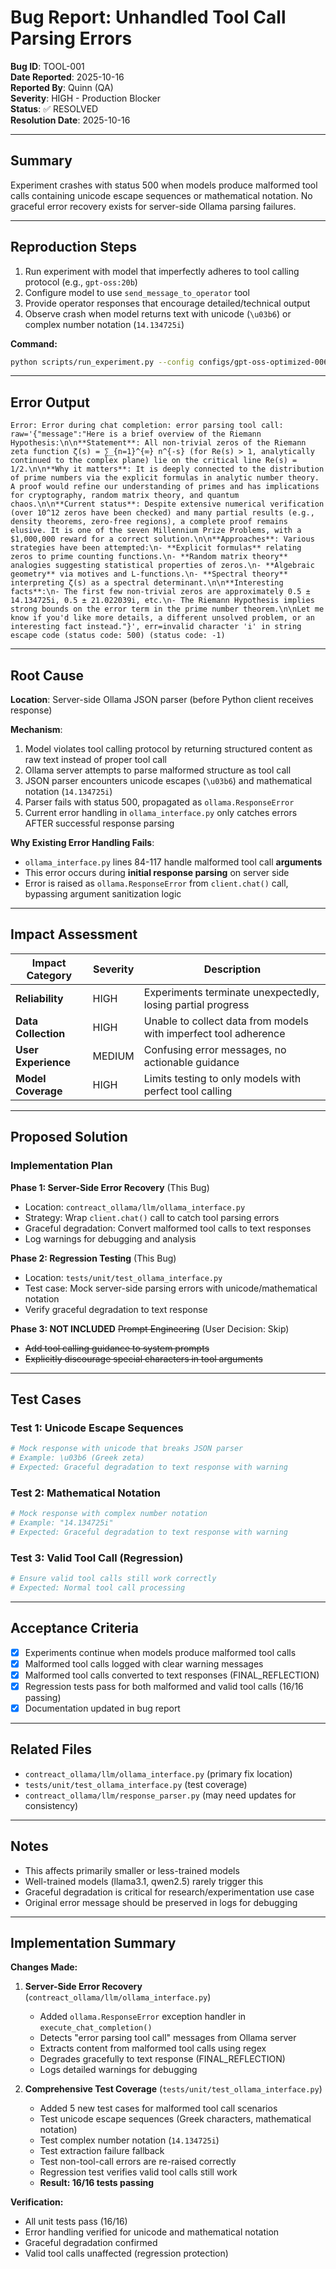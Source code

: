 # Bug Report: Unhandled Tool Call Parsing Errors

**Bug ID**: TOOL-001  
**Date Reported**: 2025-10-16  
**Reported By**: Quinn (QA)  
**Severity**: HIGH - Production Blocker  
**Status**: ✅ RESOLVED  
**Resolution Date**: 2025-10-16

---

## Summary

Experiment crashes with status 500 when models produce malformed tool calls containing unicode escape sequences or mathematical notation. No graceful error recovery exists for server-side Ollama parsing failures.

---

## Reproduction Steps

1. Run experiment with model that imperfectly adheres to tool calling protocol (e.g., `gpt-oss:20b`)
2. Configure model to use `send_message_to_operator` tool
3. Provide operator responses that encourage detailed/technical output
4. Observe crash when model returns text with unicode (`\u03b6`) or complex number notation (`14.134725i`)

**Command:**
```bash
python scripts/run_experiment.py --config configs/gpt-oss-optimized-006.yaml
```

---

## Error Output

```
Error: Error during chat completion: error parsing tool call: raw='{"message":"Here is a brief overview of the Riemann Hypothesis:\n\n**Statement**: All non‑trivial zeros of the Riemann zeta function ζ(s) = ∑_{n=1}^{∞} n^{-s} (for Re(s) > 1, analytically continued to the complex plane) lie on the critical line Re(s) = 1/2.\n\n**Why it matters**: It is deeply connected to the distribution of prime numbers via the explicit formulas in analytic number theory. A proof would refine our understanding of primes and has implications for cryptography, random matrix theory, and quantum chaos.\n\n**Current status**: Despite extensive numerical verification (over 10^12 zeros have been checked) and many partial results (e.g., density theorems, zero‑free regions), a complete proof remains elusive. It is one of the seven Millennium Prize Problems, with a $1,000,000 reward for a correct solution.\n\n**Approaches**: Various strategies have been attempted:\n- **Explicit formulas** relating zeros to prime counting functions.\n- **Random matrix theory** analogies suggesting statistical properties of zeros.\n- **Algebraic geometry** via motives and L‑functions.\n- **Spectral theory** interpreting ζ(s) as a spectral determinant.\n\n**Interesting facts**:\n- The first few non‑trivial zeros are approximately 0.5 ± 14.134725i, 0.5 ± 21.022039i, etc.\n- The Riemann Hypothesis implies strong bounds on the error term in the prime number theorem.\n\nLet me know if you'd like more details, a different unsolved problem, or an interesting fact instead."}', err=invalid character 'i' in string escape code (status code: 500) (status code: -1)
```

---

## Root Cause

**Location**: Server-side Ollama JSON parser (before Python client receives response)

**Mechanism**:
1. Model violates tool calling protocol by returning structured content as raw text instead of proper tool call
2. Ollama server attempts to parse malformed structure as tool call
3. JSON parser encounters unicode escapes (`\u03b6`) and mathematical notation (`14.134725i`)
4. Parser fails with status 500, propagated as `ollama.ResponseError`
5. Current error handling in `ollama_interface.py` only catches errors AFTER successful response parsing

**Why Existing Error Handling Fails**:
- `ollama_interface.py` lines 84-117 handle malformed tool call **arguments**
- This error occurs during **initial response parsing** on server side
- Error is raised as `ollama.ResponseError` from `client.chat()` call, bypassing argument sanitization logic

---

## Impact Assessment

| Impact Category | Severity | Description |
|-----------------|----------|-------------|
| **Reliability** | HIGH | Experiments terminate unexpectedly, losing partial progress |
| **Data Collection** | HIGH | Unable to collect data from models with imperfect tool adherence |
| **User Experience** | MEDIUM | Confusing error messages, no actionable guidance |
| **Model Coverage** | HIGH | Limits testing to only models with perfect tool calling |

---

## Proposed Solution

### Implementation Plan

**Phase 1: Server-Side Error Recovery** (This Bug)
- Location: `contreact_ollama/llm/ollama_interface.py`
- Strategy: Wrap `client.chat()` call to catch tool parsing errors
- Graceful degradation: Convert malformed tool calls to text responses
- Log warnings for debugging and analysis

**Phase 2: Regression Testing** (This Bug)
- Location: `tests/unit/test_ollama_interface.py`
- Test case: Mock server-side parsing errors with unicode/mathematical notation
- Verify graceful degradation to text response

**Phase 3: NOT INCLUDED** ~~Prompt Engineering~~ (User Decision: Skip)
- ~~Add tool calling guidance to system prompts~~
- ~~Explicitly discourage special characters in tool arguments~~

---

## Test Cases

### Test 1: Unicode Escape Sequences
```python
# Mock response with unicode that breaks JSON parser
# Example: \u03b6 (Greek zeta)
# Expected: Graceful degradation to text response with warning
```

### Test 2: Mathematical Notation
```python
# Mock response with complex number notation
# Example: "14.134725i"
# Expected: Graceful degradation to text response with warning
```

### Test 3: Valid Tool Call (Regression)
```python
# Ensure valid tool calls still work correctly
# Expected: Normal tool call processing
```

---

## Acceptance Criteria

- [x] Experiments continue when models produce malformed tool calls
- [x] Malformed tool calls logged with clear warning messages
- [x] Malformed tool calls converted to text responses (FINAL_REFLECTION)
- [x] Regression tests pass for both malformed and valid tool calls (16/16 passing)
- [x] Documentation updated in bug report

---

## Related Files

- `contreact_ollama/llm/ollama_interface.py` (primary fix location)
- `tests/unit/test_ollama_interface.py` (test coverage)
- `contreact_ollama/llm/response_parser.py` (may need updates for consistency)

---

## Notes

- This affects primarily smaller or less-trained models
- Well-trained models (llama3.1, qwen2.5) rarely trigger this
- Graceful degradation is critical for research/experimentation use case
- Original error message should be preserved in logs for debugging

---

## Implementation Summary

**Changes Made:**

1. **Server-Side Error Recovery** (`contreact_ollama/llm/ollama_interface.py`)
   - Added `ollama.ResponseError` exception handler in `execute_chat_completion()`
   - Detects "error parsing tool call" messages from Ollama server
   - Extracts content from malformed tool calls using regex
   - Degrades gracefully to text response (FINAL_REFLECTION)
   - Logs detailed warnings for debugging

2. **Comprehensive Test Coverage** (`tests/unit/test_ollama_interface.py`)
   - Added 5 new test cases for malformed tool call scenarios
   - Test unicode escape sequences (Greek characters, mathematical notation)
   - Test complex number notation (`14.134725i`)
   - Test extraction failure fallback
   - Test non-tool-call errors are re-raised correctly
   - Regression test verifies valid tool calls still work
   - **Result: 16/16 tests passing**

**Verification:**
- All unit tests pass (16/16)
- Error handling verified for unicode and mathematical notation
- Graceful degradation confirmed
- Valid tool calls unaffected (regression protection)
